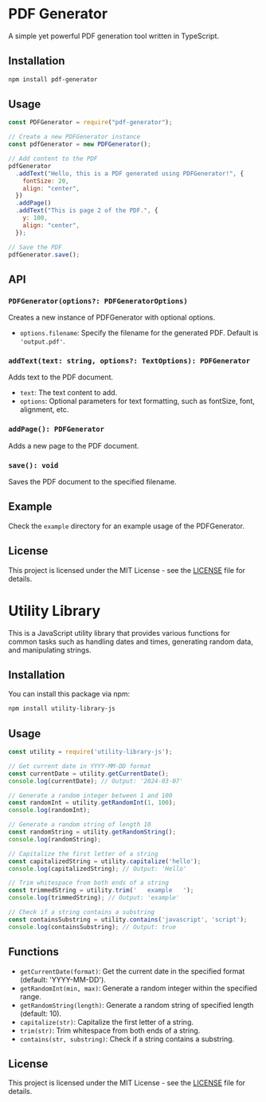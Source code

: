 # PDF Generator

A simple yet powerful PDF generation tool written in TypeScript.

## Installation

```bash
npm install pdf-generator
```

## Usage

```javascript
const PDFGenerator = require("pdf-generator");

// Create a new PDFGenerator instance
const pdfGenerator = new PDFGenerator();

// Add content to the PDF
pdfGenerator
  .addText("Hello, this is a PDF generated using PDFGenerator!", {
    fontSize: 20,
    align: "center",
  })
  .addPage()
  .addText("This is page 2 of the PDF.", {
    y: 100,
    align: "center",
  });

// Save the PDF
pdfGenerator.save();
```

## API

### `PDFGenerator(options?: PDFGeneratorOptions)`

Creates a new instance of PDFGenerator with optional options.

- `options.filename`: Specify the filename for the generated PDF. Default is `'output.pdf'`.

### `addText(text: string, options?: TextOptions): PDFGenerator`

Adds text to the PDF document.

- `text`: The text content to add.
- `options`: Optional parameters for text formatting, such as fontSize, font, alignment, etc.

### `addPage(): PDFGenerator`

Adds a new page to the PDF document.

### `save(): void`

Saves the PDF document to the specified filename.

## Example

Check the `example` directory for an example usage of the PDFGenerator.

## License

This project is licensed under the MIT License - see the [LICENSE](LICENSE) file for details.
# Utility Library

This is a JavaScript utility library that provides various functions for common tasks such as handling dates and times, generating random data, and manipulating strings.

## Installation

You can install this package via npm:

```bash
npm install utility-library-js
```

## Usage

```javascript
const utility = require('utility-library-js');

// Get current date in YYYY-MM-DD format
const currentDate = utility.getCurrentDate();
console.log(currentDate); // Output: '2024-03-07'

// Generate a random integer between 1 and 100
const randomInt = utility.getRandomInt(1, 100);
console.log(randomInt);

// Generate a random string of length 10
const randomString = utility.getRandomString();
console.log(randomString);

// Capitalize the first letter of a string
const capitalizedString = utility.capitalize('hello');
console.log(capitalizedString); // Output: 'Hello'

// Trim whitespace from both ends of a string
const trimmedString = utility.trim('   example   ');
console.log(trimmedString); // Output: 'example'

// Check if a string contains a substring
const containsSubstring = utility.contains('javascript', 'script');
console.log(containsSubstring); // Output: true
```

## Functions

- `getCurrentDate(format)`: Get the current date in the specified format (default: 'YYYY-MM-DD').
- `getRandomInt(min, max)`: Generate a random integer within the specified range.
- `getRandomString(length)`: Generate a random string of specified length (default: 10).
- `capitalize(str)`: Capitalize the first letter of a string.
- `trim(str)`: Trim whitespace from both ends of a string.
- `contains(str, substring)`: Check if a string contains a substring.

## License

This project is licensed under the MIT License - see the [LICENSE](LICENSE) file for details.
